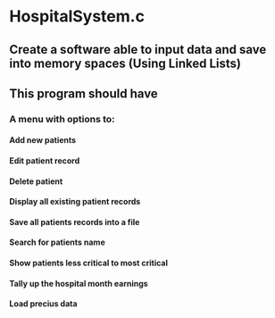 # HospitalSystem.c

## Create a software able to input data and save into memory spaces (Using Linked Lists)
## This program should have
### A menu with options to: 
#### Add new patients 
#### Edit patient record
#### Delete patient
#### Display all existing patient records
#### Save all patients records into a file
#### Search for patients name
#### Show patients less critical to most critical
#### Tally up the hospital month earnings
#### Load precius data

